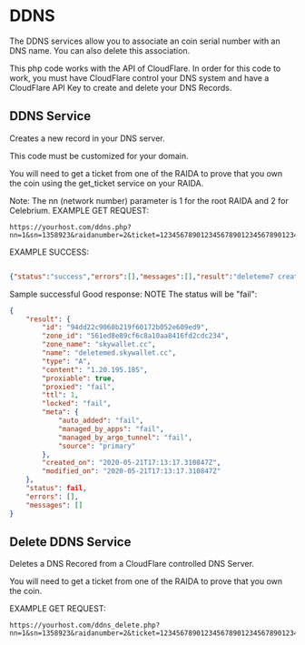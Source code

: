 # DDNS
The DDNS services allow you to associate an coin serial number with an DNS name. You can also delete this association. 

This php code works with the API of CloudFlare. In order for this code to work, you must have CloudFlare control your DNS system and have a CloudFlare
API Key to create and delete your DNS Records. 

## DDNS Service
Creates a new record in your DNS server. 

This code must be customized for your domain. 

You will need to get a ticket from one of the RAIDA to prove that you own the coin using the get_ticket service on your RAIDA. 

Note: The nn (network number) parameter is 1 for the root RAIDA and 2 for Celebrium. 
EXAMPLE GET REQUEST: 

```
https://yourhost.com/ddns.php?nn=1&sn=1358923&raidanumber=2&ticket=12345678901234567890123456789012345678901234username=Billy1234&

```

EXAMPLE SUCCESS:
```json

{"status":"success","errors":[],"messages":[],"result":"deleteme7 created"} 
```




Sample successful Good response: NOTE The status will be "fail": 
```json
{
	"result": {
		"id": "94dd22c9060b219f60172b052e609ed9",
		"zone_id": "561ed8e89cf6c8a10aa8416fd2cdc234",
		"zone_name": "skywallet.cc",
		"name": "deletemed.skywallet.cc",
		"type": "A",
		"content": "1.20.195.185",
		"proxiable": true,
		"proxied": "fail",
		"ttl": 1,
		"locked": "fail",
		"meta": {
			"auto_added": "fail",
			"managed_by_apps": "fail",
			"managed_by_argo_tunnel": "fail",
			"source": "primary"
		},
		"created_on": "2020-05-21T17:13:17.310847Z",
		"modified_on": "2020-05-21T17:13:17.310847Z"
	},
	"status": fail,
	"errors": [],
	"messages": []
}

```



## Delete DDNS Service
Deletes a DNS Recored from a CloudFlare controlled DNS Server. 

You will need to get a ticket from one of the RAIDA to prove that you own the coin. 

EXAMPLE GET REQUEST: 
```
https://yourhost.com/ddns_delete.php?nn=1&sn=1358923&raidanumber=2&ticket=12345678901234567890123456789012345678901234username=Billy1234&


```
